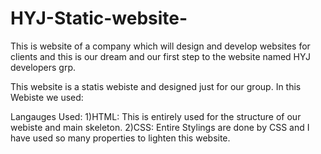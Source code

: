 # HYJ-Static-website-
This is website of a company which will design and develop websites for clients and this is our dream and our first step to the website named HYJ developers grp.


This website is a statis webiste and designed just for our group.
In this Webiste we used:

Langauges Used:
1)HTML:
      This is entirely used for the structure of our webiste and main skeleton.
2)CSS:
      Entire Stylings are done by CSS and I have used so many properties to lighten this website.
